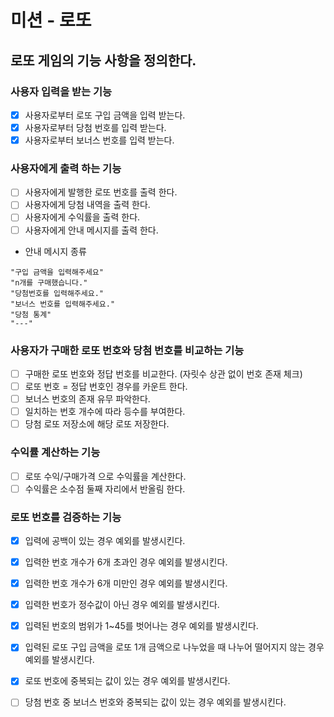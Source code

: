 # 미션 - 로또
## 로또 게임의 기능 사항을 정의한다. 

### 사용자 입력을 받는 기능
- [x] 사용자로부터 로또 구입 금액을 입력 받는다.
- [x] 사용자로부터 당첨 번호를 입력 받는다.
- [x] 사용자로부터 보너스 번호를 입력 받는다.
### 사용자에게 출력 하는 기능 
- [ ] 사용자에게 발행한 로또 번호를 출력 한다.
- [ ] 사용자에게 당첨 내역을 출력 한다.
- [ ] 사용자에게 수익률을 출력 한다.
- [ ] 사용자에게 안내 메시지를 출력 한다.
- 안내 메시지 종류
```
"구입 금액을 입력해주세요"
"n개를 구매했습니다."
"당첨번호를 입력해주세요."
"보너스 번호를 입력해주세요."
"당첨 통계"
"---"
```
### 사용자가 구매한 로또 번호와 당첨 번호를 비교하는 기능
- [ ] 구매한 로또 번호와 정답 번호를 비교한다. (자릿수 상관 없이 번호 존재 체크)
- [ ] 로또 번호 = 정답 번호인 경우를 카운트 한다.
- [ ] 보너스 번호의 존재 유무 파악한다.
- [ ] 일치하는 번호 개수에 따라 등수를 부여한다. 
- [ ] 당첨 로또 저장소에 해당 로또 저장한다.

### 수익률 계산하는 기능 
- [ ] 로또 수익/구매가격 으로 수익률을 계산한다.
- [ ] 수익률은 소수점 둘째 자리에서 반올림 한다.

### 로또 번호를 검증하는 기능
- [x] 입력에 공백이 있는 경우 예외를 발생시킨다.
- [x] 입력한 번호 개수가 6개 초과인 경우 예외를 발생시킨다.
- [x] 입력한 번호 개수가 6개 미만인 경우 예외를 발생시킨다.
- [x] 입력한 번호가 정수값이 아닌 경우 예외를 발생시킨다. 
- [x] 입력된 번호의 범위가 1~45를 벗어나는 경우 예외를 발생시킨다.
- [x] 입력된 로또 구입 금액을 로또 1개 금액으로 나누었을 때 나누어 떨어지지 않는 경우 예외를 발생시킨다.
- [x] 로또 번호에 중복되는 값이 있는 경우 예외를 발생시킨다.
- [ ] 당첨 번호 중 보너스 번호와 중복되는 값이 있는 경우 예외를 발생시킨다.




